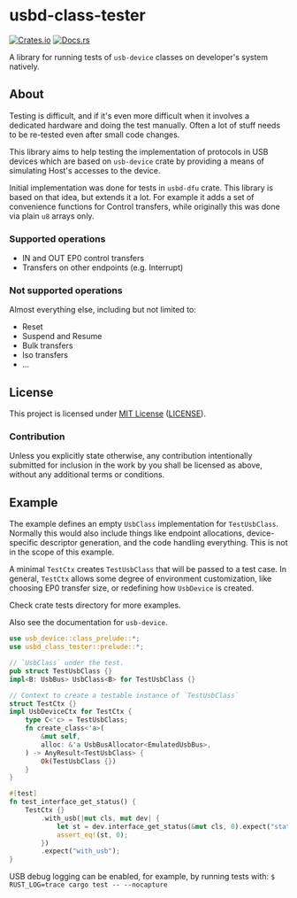 # usbd-class-tester

[![Crates.io](https://img.shields.io/crates/v/usbd-class-tester.svg)](https://crates.io/crates/usbd-class-tester) [![Docs.rs](https://docs.rs/usbd-class-tester/badge.svg)](https://docs.rs/usbd-class-tester)

A library for running tests of `usb-device` classes on
developer's system natively.

## About

Testing is difficult, and if it's even more difficult
when it involves a dedicated hardware and doing
the test manually. Often a lot of stuff needs to be
re-tested even after small code changes.

This library aims to help testing the implementation of
protocols in USB devices which are based on `usb-device`
crate by providing a means of simulating Host's accesses
to the device.

Initial implementation was done for tests in `usbd-dfu`
crate. This library is based on that idea, but extends
it a lot. For example it adds a set of convenience
functions for Control transfers, while originally this
was done via plain `u8` arrays only.

### Supported operations

* IN and OUT EP0 control transfers
* Transfers on other endpoints (e.g. Interrupt)

### Not supported operations

Almost everything else, including but not limited to:

* Reset
* Suspend and Resume
* Bulk transfers
* Iso transfers
* ...

## License

This project is licensed under [MIT License](https://opensource.org/licenses/MIT)
([LICENSE](https://github.com/vitalyvb/usbd-class-tester/blob/main/LICENSE)).

### Contribution

Unless you explicitly state otherwise, any contribution intentionally
submitted for inclusion in the work by you shall be licensed as above,
without any additional terms or conditions.

## Example

The example defines an empty `UsbClass` implementation for `TestUsbClass`.
Normally this would also include things like endpoint allocations,
device-specific descriptor generation, and the code handling everything.
This is not in the scope of this example.

A minimal `TestCtx` creates `TestUsbClass` that will be passed to
a test case. In general, `TestCtx` allows some degree of environment
customization, like choosing EP0 transfer size, or redefining how
`UsbDevice` is created.

Check crate tests directory for more examples.

Also see the documentation for `usb-device`.

```rust
use usb_device::class_prelude::*;
use usbd_class_tester::prelude::*;

// `UsbClass` under the test.
pub struct TestUsbClass {}
impl<B: UsbBus> UsbClass<B> for TestUsbClass {}

// Context to create a testable instance of `TestUsbClass`
struct TestCtx {}
impl UsbDeviceCtx for TestCtx {
    type C<'c> = TestUsbClass;
    fn create_class<'a>(
        &mut self,
        alloc: &'a UsbBusAllocator<EmulatedUsbBus>,
    ) -> AnyResult<TestUsbClass> {
        Ok(TestUsbClass {})
    }
}

#[test]
fn test_interface_get_status() {
    TestCtx {}
        .with_usb(|mut cls, mut dev| {
            let st = dev.interface_get_status(&mut cls, 0).expect("status");
            assert_eq!(st, 0);
        })
        .expect("with_usb");
}
```

USB debug logging can be enabled, for example, by running tests with:
`$ RUST_LOG=trace cargo test -- --nocapture`
